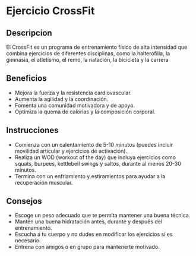 # Ejercicio CrossFit
## Descripcion
El CrossFit es un programa de entrenamiento físico de alta intensidad que combina ejercicios de diferentes disciplinas, como la halterofilia, la gimnasia, el atletismo, el remo, la natación, la bicicleta y la carrera
## Beneficios
- Mejora la fuerza y la resistencia cardiovascular.
- Aumenta la agilidad y la coordinación.
- Fomenta una comunidad motivadora y de apoyo.
- Optimiza la quema de calorías y la composición corporal.
## Instrucciones
- Comienza con un calentamiento de 5-10 minutos (puedes incluir movilidad articular y ejercicios de activación).
- Realiza un WOD (workout of the day) que incluya ejercicios como squats, burpees, kettlebell swings y saltos, durante al menos 20-30 minutos.
- Termina con un enfriamiento y estiramientos para ayudar a la recuperación muscular.
## Consejos
- Escoge un peso adecuado que te permita mantener una buena técnica.
- Mantén una buena hidratación antes, durante y después del entrenamiento.
- Escucha a tu cuerpo y no dudes en modificar los ejercicios si es necesario.
- Entrena con amigos o en grupo para mantenerte motivado.